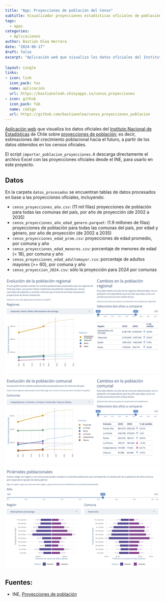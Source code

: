 ```yaml
---
title: "App: Proyecciones de población del Censo"
subtitle: Visualizador proyecciones estadísticas oficiales de población para Chile
tags:
  - apps
categories:
  - Aplicaciones
author: Bastián Olea Herrera
date: "2024-06-17"
draft: false
excerpt: "Aplicación web que visualiza los datos oficiales del Instituto Nacional de Estadísticas de Chile sobre proyecciones de población; es decir, estimaciones del crecimiento poblacional hacia el futuro, a partir de los datos obtenidos en los censos oficiales."

layout: single
links:
- icon: link
  icon_pack: fas
  name: aplicación
  url: https://bastianoleah.shinyapps.io/censo_proyecciones
- icon: github
  icon_pack: fab
  name: código
  url: https://github.com/bastianolea/censo_proyecciones_poblacion
---
```


[Aplicación web](https://bastianoleah.shinyapps.io/censo_proyecciones/) que visualiza los datos oficiales del [Instituto Nacional de Estadísticas](https://www.ine.gob.cl) de Chile sobre [proyecciones de población](https://www.ine.gob.cl/estadisticas/sociales/demografia-y-vitales/proyecciones-de-poblacion); es decir, estimaciones del crecimiento poblacional hacia el futuro, a partir de los datos obtenidos en los censos oficiales.

El script `importar_poblacion_proyecciones.R` descarga directamente el archivo Excel con las proyecciones oficiales desde el INE, para usarlo en este proyecto.

## Datos
En la carpeta `datos_procesados` se encuentran tablas de datos procesados en base a las proyecciones oficiales, incluyendo:

- `censo_proyecciones_año.csv`: (11 mil filas) proyecciones de población para todas las comunas del país, por año de proyección (de 2002 a 2035)
- `censo_proyecciones_año_edad_genero.parquet`: (1.9 millones de filas) proyecciones de población para todas las comunas del país, por edad y género, por año de proyección (de 2002 a 2035) 
- `censo_proyecciones_edad_prom.csv`: proyecciones de edad promedio, por comuna y año
- `censo_proyecciones_edad_menores.csv`: porcentaje de menores de edad (< 18), por comuna y año
- `censo_proyecciones_edad_adultomayor.csv`: porcentaje de adultos mayores (>= 60), por comuna y año
- `censo_proyeccion_2024.csv`: sólo la proyección para 2024 por comunas



![Proyecciones de población Censo](pantallazo_censo_proyecciones.jpg)



## Fuentes:
- INE, [Proyecciones de población](https://www.ine.gob.cl/estadisticas/sociales/demografia-y-vitales/proyecciones-de-poblacion)